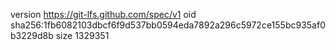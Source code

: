 version https://git-lfs.github.com/spec/v1
oid sha256:1fb6082103dbcf6f9d537bb0594eda7892a296c5972ce155bc935af0b3229d8b
size 1329351
